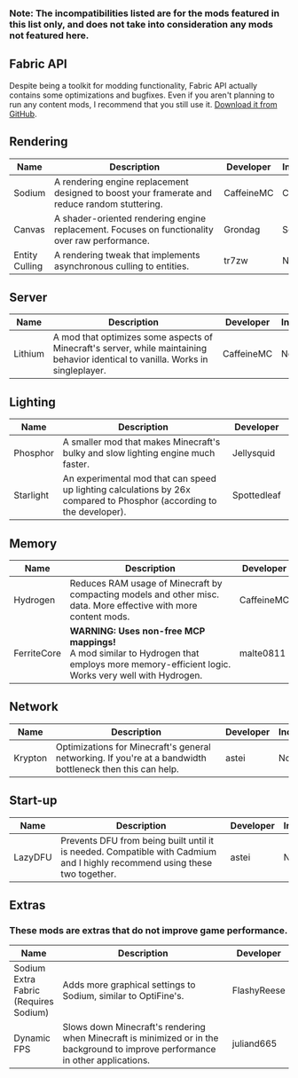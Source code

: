 ### Note: The incompatibilities listed are for the mods featured in this list only, and does not take into consideration any mods not featured here.

## Fabric API
Despite being a toolkit for modding functionality, Fabric API actually contains some optimizations and bugfixes. Even if you aren't planning to run any content mods, I recommend that you still use it. [Download it from GitHub](https://github.com/FabricMC/fabric).

## Rendering
| Name | <div style="width:290px">Description</div> | Developer | Incompatibilities | GitHub Link |
| --- | --- | --- | --- | --- |
| Sodium | A rendering engine replacement designed to boost your framerate and reduce random stuttering. | CaffeineMC | Canvas | https://github.com/jellysquid3/sodium-fabric |
| Canvas | A shader-oriented rendering engine replacement. Focuses on functionality over raw performance. | Grondag | Sodium | https://github.com/grondag/canvas |
| Entity Culling | A rendering tweak that implements asynchronous culling to entities. | tr7zw | None | https://github.com/tr7zw/EntityCulling-Fabric |

## Server
| Name | <div style="width:290px">Description</div> | Developer | Incompatibilities | GitHub Link |
| --- | --- | --- | --- | --- |
| Lithium | A mod that optimizes some aspects of Minecraft's server, while maintaining behavior identical to vanilla. Works in singleplayer. | CaffeineMC | None | https://github.com/jellysquid3/lithium-fabric |

## Lighting
| Name | <div style="width:290px">Description</div> | Developer | Incompatibilities | GitHub Link |
| --- | --- | --- | --- | --- |
| Phosphor | A smaller mod that makes Minecraft's bulky and slow lighting engine much faster. | Jellysquid | Starlight | https://github.com/jellysquid3/phosphor-fabric |
| Starlight | An experimental mod that can speed up lighting calculations by 26x compared to Phosphor (according to the developer). | Spottedleaf | Phosphor | https://github.com/Spottedleaf/Starlight |

## Memory
| Name | <div style="width:290px">Description</div> | Developer | Incompatibilities | GitHub Link |
| --- | --- | --- | --- | --- |
| Hydrogen | Reduces RAM usage of Minecraft by compacting models and other misc. data. More effective with more content mods. | CaffeineMC | None | https://github.com/jellysquid3/hydrogen-fabric |
| FerriteCore | **WARNING: Uses non-free MCP mappings!**<br>A mod similar to Hydrogen that employs more memory-efficient logic. Works very well with Hydrogen. | malte0811 | None | https://github.com/malte0811/FerriteCore |

## Network
| Name | <div style="width:290px">Description</div> | Developer | Incompatibilities | GitHub Link |
| --- | --- | --- | --- | --- |
| Krypton | Optimizations for Minecraft's general networking. If you're at a bandwidth bottleneck then this can help. | astei | None | https://github.com/astei/krypton |

## Start-up
| Name | <div style="width:290px">Description</div> | Developer | Incompatibilities | GitHub Link |
| --- | --- | --- | --- | --- |
| LazyDFU | Prevents DFU from being built until it is needed. Compatible with Cadmium and I highly recommend using these two together. | astei | None | https://github.com/astei/lazydfu |

## Extras
### These mods are extras that do not improve game performance.
| Name | <div style="width:290px">Description</div> | Developer | Incompatibilities | GitHub Link |
| --- | --- | --- | --- | --- |
| Sodium Extra Fabric (Requires Sodium) | Adds more graphical settings to Sodium, similar to OptiFine's. | FlashyReese | Canvas | https://github.com/FlashyReese/sodium-extra-fabric/ |
| Dynamic FPS | Slows down Minecraft's rendering when Minecraft is minimized or in the background to improve performance in other applications. | juliand665 | None | https://github.com/juliand665/Dynamic-FPS |
